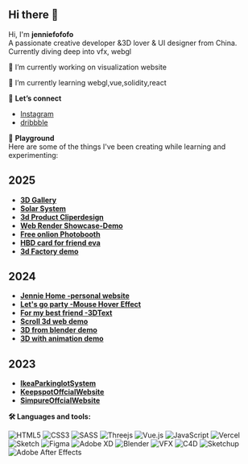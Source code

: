 ## Hi there 👋

<!--
**fffshiyu/fffshiyu** is a ✨ _special_ ✨ repository because its `README.md` (this file) appears on your GitHub profile.

Here are some ideas to get you started:

- 🔭 I’m currently working on ...
- 🌱 I’m currently learning ...
- 👯 I’m looking to collaborate on ...
- 🤔 I’m looking for help with ...
- 💬 Ask me about ...
- 📫 How to reach me: ...
- 😄 Pronouns: ...
- ⚡ Fun fact: ...
-->

Hi, I'm **jenniefofofo**  
A passionate creative developer &3D lover  & UI designer  from China.
Currently diving deep into vfx, webgl

🔭 I’m currently working on visualization website

🌱 I’m currently learning webgl,vue,solidity,react

👋 **Let’s connect**  

- <a href="https://www.instagram.com/jenniefofofo/" target="blank">Instagram</a>
- <a href="https://dribbble.com/jenniefofo" target="blank">dribbble</a>

🎨 **Playground**  
Here are some of the things I've been creating while learning and experimenting:

## 2025

- <a href="https://3d-gallery-mocha.vercel.app/" target="blank">**3D Gallery**</a>
- <a href="https://solar-system-weld-nine.vercel.app/" target="blank">**Solar System**</a>
- <a href="https://clipperdesign-fffshiyu-fffshiyus-projects.vercel.app/" target="blank">**3d Product Cliperdesign**</a>
- <a href="https://fffshiyu.github.io/CraneNew/" target="blank">**Web Render Showcase-Demo**</a>
- <a href="https://fofobooth.cc/" target="blank">**Free onlion Photobooth**</a>
- <a href="https://hbd-eva.vercel.app/" target="blank">**HBD card for friend eva**</a> 
- <a href="https://my-3d-model-viewer.vercel.app/" target="blank">**3d Factory demo**</a>

## 2024
- <a href="https://portfolio-five-ivory-80.vercel.app/" target="blank">**Jennie Home -personal website**</a> 
- <a href="https://mouse-hover-effects.vercel.app/" target="blank">**Let's go party -Mouse Hover Effect**</a> 
- <a href="https://13-3-dt-ext-omega.vercel.app/" target="blank">**For my best friend -3DText**</a>
- <a href="https://21-scroll-base-animation.vercel.app/" target="blank">**Scroll 3d web demo**</a>
- <a href="https://38-importing-and-optimizing-the-scene-wine.vercel.app/" target="blank">**3D from blender demo**</a>
- <a href="https://26-code-sructuring.vercel.app/" target="blank">**3D with animation demo**</a>
  
## 2023
- <a href="http://keepspot.net/Park3D/model.html?id=sh009" target="blank">**IkeaParkinglotSystem**</a>
- <a href="http://keepspot.net/" target="blank">**KeepspotOffcialWebsite**</a>
- <a href="https://www.simpuretech.com/" target="blank">**SimpureOffcialWebsite**</a>


**🛠  Languages and tools:**

![HTML5](https://img.shields.io/badge/html5-%23E34F26.svg?style=flat-square&logo=html5&logoColor=white)
![CSS3](https://img.shields.io/badge/css3-%231572B6.svg?style=flat-square&logo=css3&logoColor=white)
![SASS](https://img.shields.io/badge/SASS-hotpink.svg?style=flat-square&logo=SASS&logoColor=white)
![Threejs](https://img.shields.io/badge/threejs-black?style=flat-square&logo=three.js&logoColor=white)
![Vue.js](https://img.shields.io/badge/vuejs-%2335495e.svg?style=flat-square&logo=vuedotjs&logoColor=%234FC08D)
![JavaScript](https://img.shields.io/badge/javascript-%23323330.svg?style=flat-square&logo=javascript&logoColor=%23F7DF1E)
![Vercel](https://img.shields.io/badge/vercel-%23000000.svg?style=flat-square&logo=vercel&logoColor=white)
![Sketch](https://img.shields.io/badge/Sketch-FFB387?style=flat-square&logo=sketch&logoColor=black)
![Figma](https://img.shields.io/badge/figma-%23F24E1E.svg?style=flat-square&logo=figma&logoColor=white)
![Adobe XD](https://img.shields.io/badge/Adobe%20XD-470137?style=flat-square&logo=Adobe%20XD&logoColor=#FF61F6)
![Blender](https://img.shields.io/badge/Blender-FF3366?style=flat-square&logo=blender&logoColor=white)
![VFX](https://img.shields.io/badge/VFX%20-49021F?style=flat-square&logo=VFX&logoColor=white)
![C4D](https://img.shields.io/badge/cinima%204d-%2331A8FF.svg?style=flat-square&logo=adobe%204d&logoColor=white)
![Sketchup](https://img.shields.io/badge/Sketchup%20-31A8FF.svg?style=flat-square&logo=sketchup%20&logoColor=white)
![Adobe After Effects](https://img.shields.io/badge/Adobe%20After%20Effects-9999FF.svg?style=flat-square&logo=Adobe%20After%20Effects&logoColor=white)



